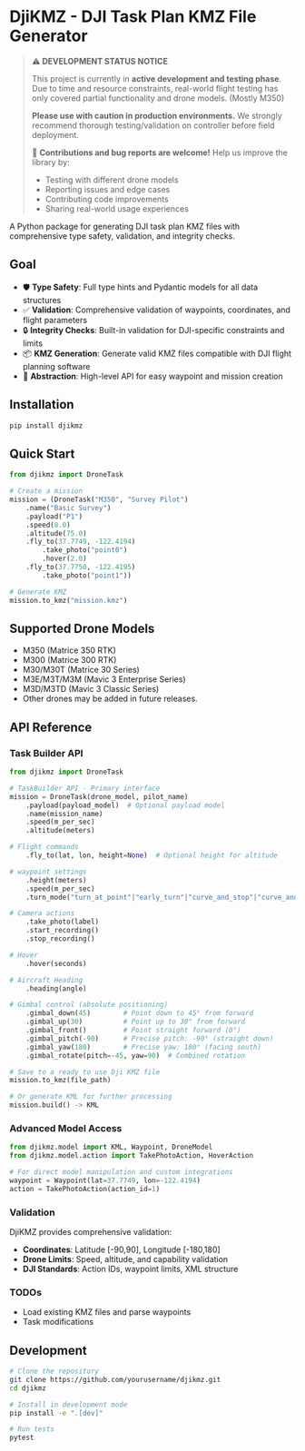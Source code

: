 # DjiKMZ - DJI Task Plan KMZ File Generator

> **⚠️ DEVELOPMENT STATUS NOTICE**
> 
> This project is currently in **active development and testing phase**. Due to time and resource constraints, real-world flight testing has only covered partial functionality and drone models. (Mostly M350)
> 
> **Please use with caution in production environments.** We strongly recommend thorough testing/validation on controller before field deployment.
> 
> 🤝 **Contributions and bug reports are welcome!** Help us improve the library by:
> - Testing with different drone models
> - Reporting issues and edge cases  
> - Contributing code improvements
> - Sharing real-world usage experiences

A Python package for generating DJI task plan KMZ files with comprehensive type safety, validation, and integrity checks.

## Goal

- 🛡️ **Type Safety**: Full type hints and Pydantic models for all data structures
- ✅ **Validation**: Comprehensive validation of waypoints, coordinates, and flight parameters
- 🔒 **Integrity Checks**: Built-in validation for DJI-specific constraints and limits
- 📦 **KMZ Generation**: Generate valid KMZ files compatible with DJI flight planning software
- 🎯 **Abstraction**: High-level API for easy waypoint and mission creation

## Installation

```bash
pip install djikmz
```

## Quick Start

```python
from djikmz import DroneTask

# Create a mission
mission = (DroneTask("M350", "Survey Pilot")
    .name("Basic Survey") 
    .payload("P1")
    .speed(8.0)
    .altitude(75.0)
    .fly_to(37.7749, -122.4194)
        .take_photo("point0")
        .hover(2.0)
    .fly_to(37.7750, -122.4195)
        .take_photo("point1"))

# Generate KMZ
mission.to_kmz("mission.kmz")
```

## Supported Drone Models

- M350 (Matrice 350 RTK)
- M300 (Matrice 300 RTK) 
- M30/M30T (Matrice 30 Series)
- M3E/M3T/M3M (Mavic 3 Enterprise Series)
- M3D/M3TD (Mavic 3 Classic Series)
- Other drones may be added in future releases.

## API Reference

### Task Builder API
```python
from djikmz import DroneTask

# TaskBuilder API - Primary interface
mission = DroneTask(drone_model, pilot_name)
    .payload(payload_model)  # Optional payload model
    .name(mission_name)
    .speed(m_per_sec)
    .altitude(meters)

# Flight commands  
    .fly_to(lat, lon, height=None)  # Optional height for altitude

# waypoint settings
    .height(meters)  
    .speed(m_per_sec)
    .turn_mode("turn_at_point"|"early_turn"|"curve_and_stop"|"curve_and_pass")

# Camera actions
    .take_photo(label)
    .start_recording()
    .stop_recording()

# Hover
    .hover(seconds)

# Aircraft Heading
    .heading(angle) 

# Gimbal control (absolute positioning)
    .gimbal_down(45)        # Point down to 45° from forward
    .gimbal_up(30)          # Point up to 30° from forward  
    .gimbal_front()         # Point straight forward (0°)
    .gimbal_pitch(-90)      # Precise pitch: -90° (straight down)
    .gimbal_yaw(180)        # Precise yaw: 180° (facing south)
    .gimbal_rotate(pitch=-45, yaw=90)  # Combined rotation

# Save to a ready to use Dji KMZ file
mission.to_kmz(file_path) 

# Or generate KML for further processing
mission.build() -> KML

```

### Advanced Model Access
```python
from djikmz.model import KML, Waypoint, DroneModel
from djikmz.model.action import TakePhotoAction, HoverAction

# For direct model manipulation and custom integrations
waypoint = Waypoint(lat=37.7749, lon=-122.4194)
action = TakePhotoAction(action_id=1)
```

### Validation 

DjiKMZ provides comprehensive validation:
- **Coordinates**: Latitude [-90,90], Longitude [-180,180]
- **Drone Limits**: Speed, altitude, and capability validation
- **DJI Standards**: Action IDs, waypoint limits, XML structure 

### TODOs
- Load existing KMZ files and parse waypoints
- Task modifications

## Development

```bash
# Clone the repository
git clone https://github.com/yourusername/djikmz.git
cd djikmz

# Install in development mode
pip install -e ".[dev]"

# Run tests
pytest
```
